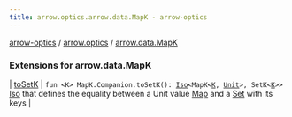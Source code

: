 ```yaml
---
title: arrow.optics.arrow.data.MapK - arrow-optics
---
```


[arrow-optics](../../index.html) / [arrow.optics](../index.html) / [arrow.data.MapK](./index.html)

### Extensions for arrow.data.MapK

| [toSetK](to-set-k.html) | `fun <K> MapK.Companion.toSetK(): `[`Iso`](../-iso.html)`<MapK<`[`K`](to-set-k.html#K)`, `[`Unit`](https://kotlinlang.org/api/latest/jvm/stdlib/kotlin/-unit/index.html)`>, SetK<`[`K`](to-set-k.html#K)`>>`<br>[Iso](../-iso.html) that defines the equality between a Unit value [Map](https://kotlinlang.org/api/latest/jvm/stdlib/kotlin.collections/-map/index.html) and a [Set](https://kotlinlang.org/api/latest/jvm/stdlib/kotlin.collections/-set/index.html) with its keys |

